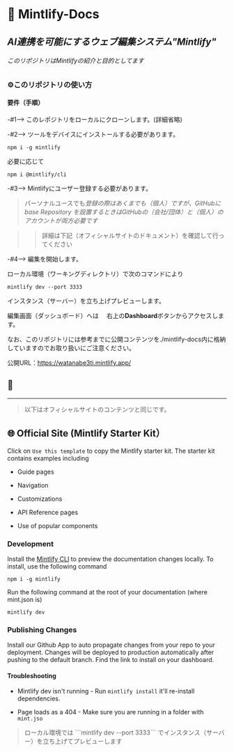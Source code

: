 # 📂 Mintlify-Docs

## *AI連携を可能にするウェブ編集システム"Mintlify"*

###### このリポジトリはMintlifyの紹介と目的としてます  
 
### ⚙️このリポジトリの使い方  
 

#### 要件（手順）

-#1--> このレポジトリをローカルにクローンします。(詳細省略)

-#2--> ツールをデバイスにインストールする必要があります。

```
npm i -g mintlify
```
必要に応じて
```
npm i @mintlify/cli
```


-#3--> Mintlifyにユーザー登録する必要があります。
> パーソナルユースでも*登録の際はあくまでも（個人）ですが、GitHubに base Repository を設置するときはGitHubの（会社/団体）と（個人）のアカウントが両方必要です*

>> 詳細は下記（オフィシャルサイトのドキュメント）を確認して行ってください

-#4--> 編集を開始します。

ローカル環境（ワーキングディレクトリ）で次のコマンドにより
```
mintlify dev --port 3333
``` 
インスタンス（サーバー）を立ち上げプレビューします。


編集画面（ダッシュボード）へは　
右上の**Dashboard**ボタンからアクセスします。


なお、このリポジトリには参考までに公開コンテンツを./mintlify-docs内に格納していますのでお取り扱いにご注意ください。  


公開URL：https://watanabe3ti.mintlify.app/

## 🚀

---

> 以下はオフィシャルサイトのコンテンツと同じです。


## 🌐 Official Site (Mintlify Starter Kit）

Click on `Use this template` to copy the Mintlify starter kit. The starter kit contains examples including

* Guide pages

* Navigation

* Customizations

* API Reference pages

* Use of popular components

### Development

Install the [Mintlify CLI](https://www.npmjs.com/package/mintlify) to preview the documentation changes locally. To install, use the following command

```
npm i -g mintlify
```

Run the following command at the root of your documentation (where mint.json is)

```
mintlify dev
```

### Publishing Changes

Install our Github App to auto propagate changes from your repo to your deployment. Changes will be deployed to production automatically after pushing to the default branch. Find the link to install on your dashboard.

#### Troubleshooting

* Mintlify dev isn't running - Run `mintlify install` it'll re-install dependencies.

* Page loads as a 404 - Make sure you are running in a folder with `mint.jso`





> ローカル環境では \`\`\`mintlify dev --port 3333\`\`\` でインスタンス（サーバー）を立ち上げてプレビューします